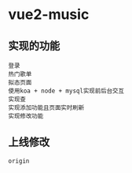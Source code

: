 # vue2-music

## 实现的功能
```
登录
热门歌单
拟态页面
使用koa + node + mysql实现前后台交互
实现查
实现添加功能且页面实时刷新
实现修改功能
```

## 上线修改
```
origin
```